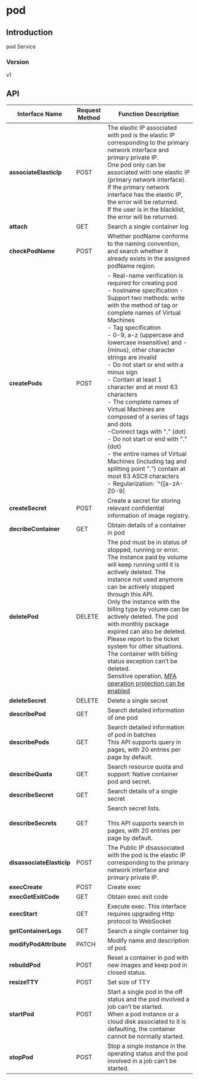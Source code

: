 # pod


## Introduction
pod Service


### Version
v1


## API
|Interface Name|Request Method|Function Description|
|---|---|---|
|**associateElasticIp**|POST|The elastic IP associated with pod is the elastic IP corresponding to the primary network interface and primary private IP. <br>One pod only can be associated with one elastic IP (primary network interface). If the primary network interface has the elastic IP, the error will be returned. <br>If the user is in the blacklist, the error will be returned. <br>|
|**attach**|GET|Search a single container log<br>|
|**checkPodName**|POST|Whether podName conforms to the naming convention, and search whether it already exists in the assigned podName region. <br>|
|**createPods**|POST|- Real-name verification is required for creating pod<br>- hostname specification    \- Support two methods: write with the method of tag or complete names of Virtual Machines<br>    \- Tag specification<br>        \- 0-9, a-z (uppercase and lowercase insensitive) and - (minus), other character strings are invalid<br>        \- Do not start or end with a minus sign<br>        \- Contain at least 1 character and at most 63 characters<br>    \- The complete names of Virtual Machines are composed of a series of tags and dots<br>        \-Connect tags with "." (dot)<br>        \- Do not start or end with "." (dot)<br>        \- the entire names of Virtual Machines (including tag and splitting point ".") contain at most 63 ASCII characters<br>    \- Regularization: `^([a-zA-Z0-9]|[a-zA-Z0-9][a-zA-Z0-9-]{0,61}[a-zA-Z0-9])(.([a-zA-Z0-9]|[a-zA-Z0-9][a-zA-Z0-9-]{0,61}[a-zA-Z0-9]))*$`<br>- Network configuration<br>    \- Appoint primary network interface configuration information<br>        \- Be sure to appoint subnetId<br>        \- Created elastic IP can be restricted by appoint elasticIp specification, with the bandwidth value range of [1-100]Mbps and step of 1Mbps<br>        \- Primary IP (primaryIpAddress) and secondary IP (secondaryIpAddresses) of the network interface can be appointed and in such case, maxCount can only be 1<br>        \- The autoDelete attribute of network interface can be set and the network interface to be deleted automatically with the instance can be specified<br>        \- securityGroup and the Subnet shall be in the same VPC<br>        \- One security group must be appointed when one pod is created and at most 5 security groups can be appointed<br>        \- deviceIndex of the primary network interface is set to be 1<br>- Storage<br>    \- volume is divided into root volume and data volume, wherein root volume is attached to the director / and the data volume can be attached to any directory appointed<br>    \- The underlayer storage medium of volume currently only supports the cloud type, i.e., the Cloud Disk Service<br>    \- root volume<br>        \- root volume must only be the cloud type<br>        \- Cloud Disk Service type can be set as ssd or premium-hdd<br>        \- Disk size<br>            \-  ssd: the range is [10,100]GB and the step is 10G<br>            \- premium-hdd: the range is [10,100]GB and the step is 10G<br>        \- Automatic deletion<br>            \- Automatic deletion is the default value<br>        \- Existing Cloud Disk Service can be selected<br>    \- data volume<br>        \- data volume type only can be set as cloud currently<br>        \- Cloud Disk Service type can be set as ssd or premium-hdd<br>        \- Disk size<br>            \- ssd: the range is [20,1000]GB and the step is 10G<br>            \- premium-hdd: the range is [20,3000]GB and the step is 10G<br>        \- Automatic deletion<br>            \- Automatic deletion is the default value<br>        \- Existing Cloud Disk Service can be selected<br>        \- Disks can be created from snapshots<br>- pod container log<br>    \- default: the 10MB bucket is assigned locally by default, which automatically rotate<br>- Others<br>    \- After being created, pod is in the running status<br>    \- maxCount refers to the best effort and is not guaranteed<br>|
|**createSecret**|POST|Create a secret for storing relevant confidential information of image registry. <br>|
|**decribeContainer**|GET|Obtain details of a container in pod|
|**deletePod**|DELETE|The pod must be in status of stopped, running or error. <br>The instance paid by volume will keep running until it is actively deleted. The instance not used anymore can be actively stopped through this API. <br>Only the instance with the billing type by volume can be actively deleted. The pod with monthly package expired can also be deleted. Please report to the ticket system for other situations. The container with billing status exception can’t be deleted. <br>Sensitive operation, <a href="https://docs.jdcloud.com/en/security-operation-protection/operation-protection">MFA operation protection can be enabled</a>|
|**deleteSecret**|DELETE|Delete a single secret<br>|
|**describePod**|GET|Search detailed information of one pod<br>|
|**describePods**|GET|Search detailed information of pod in batches<br>This API supports query in pages, with 20 entries per page by default. <br>|
|**describeQuota**|GET|Search resource quota and support: Native container pod and secret.<br>|
|**describeSecret**|GET|Search details of a single secret<br>|
|**describeSecrets**|GET|Search secret lists. <br><br>This API supports search in pages, with 20 entries per page by default. <br>|
|**disassociateElasticIp**|POST|The Public IP disassociated with the pod is the elastic IP corresponding to the primary network interface and primary private IP.<br>|
|**execCreate**|POST|Create exec<br>|
|**execGetExitCode**|GET|Obtain exec exit code|
|**execStart**|GET|Execute exec. This interface requires upgrading Http protocol to WebSocket|
|**getContainerLogs**|GET|Search a single container log<br>|
|**modifyPodAttribute**|PATCH|Modify name and description of pod. <br>|
|**rebuildPod**|POST|Reset a container in pod with new images and keep pod in closed status. <br>|
|**resizeTTY**|POST|Set size of TTY|
|**startPod**|POST|Start a single pod in the off status and the pod involved a job can’t be started. <br>When a pod instance or a cloud disk associated to it is defaulting, the container cannot be normally started. <br>|
|**stopPod**|POST|Stop a single instance in the operating status and the pod involved in a job can’t be started. <br>|
